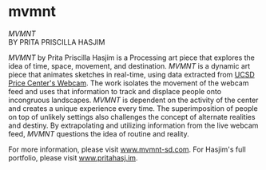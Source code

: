 mvmnt
=====

<i>MVMNT</i><br>
BY PRITA PRISCILLA HASJIM

<p>
<i>MVMNT</i> by Prita Priscilla Hasjim is a Processing art piece that explores the idea of time, space, movement, and destination. <i>MVMNT</i> is a dynamic art piece that animates sketches in real-time, using data extracted from <a href="http://ucenstudent.ucsd.edu/WebCam.aspx" target="_blank">UCSD Price Center's Webcam</a>. The work isolates the movement of the webcam feed and uses that information to track and displace people onto incongruous landscapes. <i>MVMNT</i> is dependent on the activity of the center and creates a unique experience every time. The superimposition of people on top of unlikely settings also challenges the concept of alternate realities and destiny. By extrapolating and utilizing information from the live webcam feed, <i>MVMNT</i> questions the idea of routine and reality.
<p>

<p>
For more information, please visit <a href="http://www.mvmnt-sd.com" target="_blank">www.mvmnt-sd.com</a>. For Hasjim's full portfolio, please visit <a href="http://www.pritahasj.im">www.pritahasj.im</a>.
</p>
